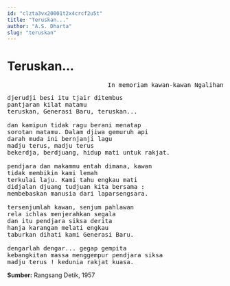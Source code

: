 ```yaml
---
id: "clzta3vx20001t2x4crcf2u5t"
title: "Teruskan..."
author: "A.S. Dharta"
slug: "teruskan"
---
```


# Teruskan...

<pre align="right">
In memoriam kawan-kawan Ngalihan
</pre>

<pre>
djerudji besi itu tjair ditembus
pantjaran kilat matamu
teruskan, Generasi Baru, teruskan...

dan kamipun tidak ragu berani menatap
sorotan matamu. Dalam djiwa gemuruh api
darah muda ini bernjanji lagu
madju terus, madju terus
bekerdja, berdjuang, hidup mati untuk rakjat.

pendjara dan makammu entah dimana, kawan
tidak membikin kami lemah
terkulai laju. Kami tahu engkau mati
didjalan djuang tudjuan kita bersama :
membebaskan manusia dari laparsengsara.

tersenjumlah kawan, senjum pahlawan
rela ichlas menjerahkan segala
dan itu pendjara siksa derita
hanja karangan melati engkau
taburkan dihati kami Generasi Baru.

dengarlah dengar... gegap gempita
kebangkitan massa menggempur pendjara siksa
madju terus ! kedunia rakjat kuasa.
</pre>

**Sumber:** Rangsang Detik, 1957

